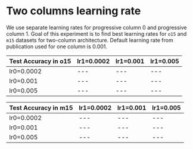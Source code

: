 # Two columns learning rate

We use separate learning rates for progressive column 0 and progressive column 1. Goal of this experiment is to find best learning rates for `o15` and `m15` datasets for two-column architecture. Default learning rate from publication used for one column is 0.001.

Test Accuracy in o15 | lr1=0.0002 | lr1=0.001 | lr1=0.005
--- | --- | --- | ---
lr0=0.0002 | --- | --- | ---
lr0=0.001 | --- | --- | ---
lr0=0.005 | --- | --- | ---

Test Accuracy in m15 | lr1=0.0002 | lr1=0.001 | lr1=0.005
--- | --- | --- | ---
lr0=0.0002 | --- | --- | ---
lr0=0.001 | --- | --- | ---
lr0=0.005 | --- | --- | ---

